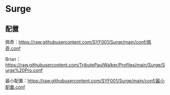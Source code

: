 # Surge
## 配置

佩奇：https://raw.githubusercontent.com/SYF001/Surge/main/conf/佩奇.conf

Brian：https://raw.githubusercontent.com/TributePaulWalker/Profiles/main/Surge/Surge%20Pro.conf

最小配置：https://raw.githubusercontent.com/SYF001/Surge/main/conf/最小配置.conf

